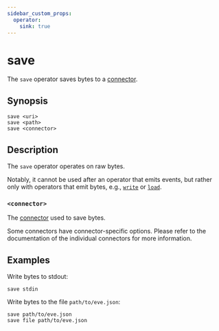 ```yaml
---
sidebar_custom_props:
  operator:
    sink: true
---
```


# save

The `save` operator saves bytes to a [connector](../connectors.md).

## Synopsis

```
save <uri>
save <path>
save <connector>
```

## Description

The `save` operator operates on raw bytes.

Notably, it cannot be used after an operator that emits events, but rather only
with operators that emit bytes, e.g., [`write`](write.md) or [`load`](load.md).

### `<connector>`

The [connector](../connectors.md) used to save bytes.

Some connectors have connector-specific options. Please refer to the
documentation of the individual connectors for more information.

## Examples

Write bytes to stdout:

```
save stdin
```

Write bytes to the file `path/to/eve.json`:

```
save path/to/eve.json
save file path/to/eve.json
```
